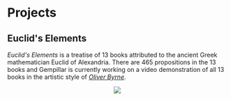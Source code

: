 # Projects

## Euclid's Elements

_Euclid's Elements_ is a treatise of 13 books attributed to the ancient Greek mathematician Euclid of Alexandria.  There are 465 propositions in the 13 books and Gempillar is currently working on a video demonstration of all 13 books in the artistic style of [_Oliver Byrne_](https://en.wikipedia.org/wiki/Oliver_Byrne_(mathematician)).

<p align="center">
  <img src="https://Gempillar.github.io/assets/images/296px-Byrne1.png" />
</p>




